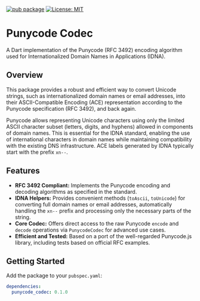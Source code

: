 [![pub package](https://img.shields.io/pub/v/punycode_codec.svg)](https://pub.dev/packages/punycode_codec)
[![License: MIT](https://img.shields.io/badge/License-MIT-green.svg)](https://opensource.org/licenses/MIT) 
# Punycode Codec
A Dart implementation of the Punycode (RFC 3492) encoding algorithm used for
Internationalized Domain Names in Applications (IDNA).

## Overview

This package provides a robust and efficient way to convert Unicode strings,
such as internationalized domain names or email addresses, into their ASCII-Compatible
Encoding (ACE) representation according to the Punycode specification (RFC 3492),
and back again.

Punycode allows representing Unicode characters using only the limited ASCII
character subset (letters, digits, and hyphens) allowed in components of
domain names. This is essential for the IDNA standard, enabling the use of
international characters in domain names while maintaining compatibility with
the existing DNS infrastructure. ACE labels generated by IDNA typically start
with the prefix `xn--`.

## Features

* **RFC 3492 Compliant:** Implements the Punycode encoding and decoding
    algorithms as specified in the standard.
* **IDNA Helpers:** Provides convenient methods (`toAscii`, `toUnicode`) for
    converting full domain names or email addresses, automatically handling
    the `xn--` prefix and processing only the necessary parts of the string.
* **Core Codec:** Offers direct access to the raw Punycode `encode` and `decode`
    operations via `PunycodeCodec` for advanced use cases.
* **Efficient and Tested:** Based on a port of the well-regarded Punycode.js
    library, including tests based on official RFC examples.

## Getting Started

Add the package to your `pubspec.yaml`:

```yaml
dependencies:
  punycode_codec: 0.1.0